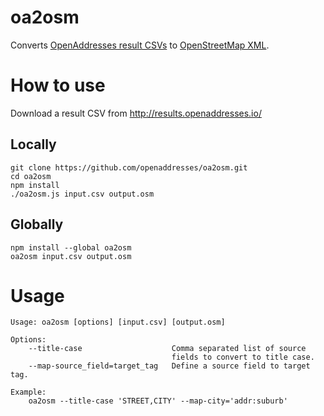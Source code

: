 # oa2osm
Converts [OpenAddresses result CSVs](https://openaddresses.io/) to [OpenStreetMap XML](https://wiki.openstreetmap.org/wiki/OSM_XML).

# How to use
Download a result CSV from http://results.openaddresses.io/

## Locally
    git clone https://github.com/openaddresses/oa2osm.git
    cd oa2osm
    npm install
    ./oa2osm.js input.csv output.osm

## Globally
    npm install --global oa2osm
    oa2osm input.csv output.osm

# Usage
```
Usage: oa2osm [options] [input.csv] [output.osm]

Options:
    --title-case                    Comma separated list of source
                                    fields to convert to title case.
    --map-source_field=target_tag   Define a source field to target tag.

Example:
    oa2osm --title-case 'STREET,CITY' --map-city='addr:suburb'
```

